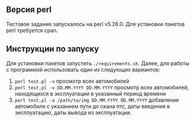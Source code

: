 ## Версия perl
Тестовое задание запускалось на perl v5.26.0.
Для установки пакетов perl требуется cpan.

## Инструкции по запуску
Для установки пакетов запустить `./requirements.sh`. 
Далее, для работы с программой использовать один из следующих вариантов:
1. `perl test.pl -v` просмотр всех автомобилей
2. `perl test.pl -v DD.MM.YYYY DD.MM.YYYY` просмотр всех автомобилей, находящихся в эксплуатации в указанный период времени
3. `perl test.pl -a /path/to/img DD.MM.YYYY DD.MM.YYYY` добавления автомобиля с указанием пути до скана птс, даты введения в эксплуатацию, даты вывода из эксплуатации.  


